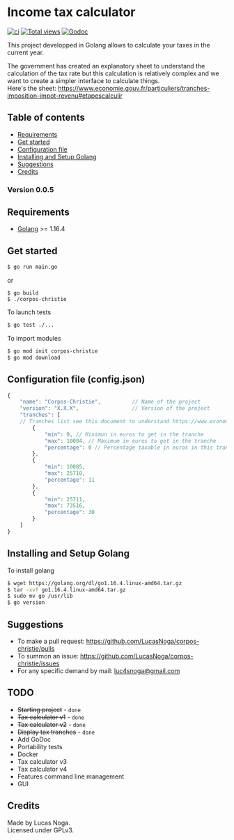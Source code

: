 # Income tax calculator

[![ci](https://github.com/LucasNoga/corpos-christie/actions/workflows/go.yml/badge.svg?branch=master)](https://github.com/LucasNoga/corpos-christie/actions)
[![Total views](https://img.shields.io/sourcegraph/rrc/github.com/LucasNoga/corpos-christie.svg)](https://sourcegraph.com/github.com/LucasNoga/corpos-christie)
[![Godoc](https://godoc.org/github.com/LucasNoga/corpos-christie?status.svg)](https://godoc.org/github.com/LucasNoga/corpos-christie)

This project developped in Golang allows to calculate your taxes in the current year.  

The government has created an explanatory sheet to understand the calculation of the tax rate but this calculation is relatively complex and we want to create a simpler interface to calculate things.  
Here's the sheet: https://www.economie.gouv.fr/particuliers/tranches-imposition-impot-revenu#etapescalculir

## Table of contents
- [Requirements](#requirements)
- [Get started](#get-started)
- [Configuration file](#configuration-file-configjson)
- [Installing and Setup Golang](#installing-and-setup-golang)
- [Suggestions](#suggestions)
- [Credits](#credits)

### Version 0.0.5

## Requirements
- [Golang](https://golang.org/dl/) >= 1.16.4

## Get started
```bash
$ go run main.go
```
or
```
$ go build
$ ./corpos-christie
```

To launch tests
```bash
$ go test ./...
```

To import modules
```bash
$ go mod init corpos-christie
$ go mod download
```

## Configuration file (config.json)
```js
{
    "name": "Corpos-Christie",          // Name of the project
    "version": "X.X.X",                 // Version of the project
    "tranches": [      
    // Tranches list see this document to understand https://www.economie.gouv.fr/particuliers/tranches-imposition-impot-revenu#etapescalculir                
        {
            "min": 0, // Minimun in euros to get in the tranche
            "max": 10084, // Maximum in euros to get in the tranche
            "percentage": 0 // Percentage taxable in euros in this tranche
        },
        {
            "min": 10085,
            "max": 25710,
            "percentage": 11
        },
        {
            "min": 25711,
            "max": 73516,
            "percentage": 30
        }
    ]
}
```

## Installing and Setup Golang
To install golang
```bash
$ wget https://golang.org/dl/go1.16.4.linux-amd64.tar.gz
$ tar -xvf go1.16.4.linux-amd64.tar.gz
$ sudo mv go /usr/lib
$ go version
```

## Suggestions
- To make a pull request: https://github.com/LucasNoga/corpos-christie/pulls
- To summon an issue: https://github.com/LucasNoga/corpos-christie/issues
- For any specific demand by mail: luc4snoga@gmail.com

## TODO
- ~~Starting project~~ - `done`
- ~~Tax calculator v1~~ - `done`
- ~~Tax calculator v2~~ - `done`
- ~~Display tax tranches~~ - `done`
- Add GoDoc
- Portability tests
- Docker
- Tax calculator v3
- Tax calculator v4
- Features command line management
- GUI


## Credits
Made by Lucas Noga.  
Licensed under GPLv3.